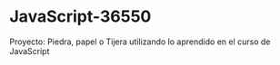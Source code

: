 # JavaScript-36550
Proyecto: Piedra, papel o Tijera utilizando lo aprendido en el curso de JavaScript